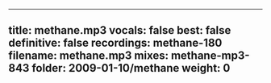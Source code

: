 
---
title: methane.mp3
vocals: false
best: false
definitive: false
recordings: methane-180
filename: methane.mp3
mixes: methane-mp3-843
folder: 2009-01-10/methane
weight: 0
---
